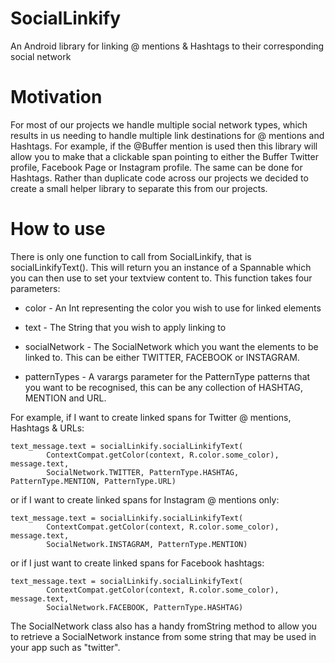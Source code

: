 # SocialLinkify
An Android library for linking @ mentions &amp; Hashtags to their corresponding social network

# Motivation

For most of our projects we handle multiple social network types, which results in us needing to
handle multiple link destinations for @ mentions and Hashtags. For example, if the @Buffer mention
is used then this library will allow you to make that a clickable span pointing to either the Buffer Twitter profile,
Facebook Page or Instagram profile. The same can be done for Hashtags. Rather than duplicate code across
our projects we decided to create a small helper library to separate this from our projects.

# How to use

There is only one function to call from SocialLinkify, that is socialLinkifyText(). This will return
you an instance of a Spannable which you can then use to set your textview content to. This function
takes four parameters:

- color - An Int representing the color you wish to use for linked elements

- text - The String that you wish to apply linking to

- socialNetwork - The SocialNetwork which you want the elements to be linked to. This can be either
TWITTER, FACEBOOK or INSTAGRAM.

- patternTypes - A varargs parameter for the PatternType patterns that you want to be recognised, this can be
any collection of HASHTAG, MENTION and URL.

For example, if I want to create linked spans for Twitter @ mentions, Hashtags & URLs:

    text_message.text = socialLinkify.socialLinkifyText(
            ContextCompat.getColor(context, R.color.some_color), message.text,
            SocialNetwork.TWITTER, PatternType.HASHTAG, PatternType.MENTION, PatternType.URL)

or if I want to create linked spans for Instagram @ mentions only:

    text_message.text = socialLinkify.socialLinkifyText(
            ContextCompat.getColor(context, R.color.some_color), message.text,
            SocialNetwork.INSTAGRAM, PatternType.MENTION)

or if I just want to create linked spans for Facebook hashtags:

    text_message.text = socialLinkify.socialLinkifyText(
            ContextCompat.getColor(context, R.color.some_color), message.text,
            SocialNetwork.FACEBOOK, PatternType.HASHTAG)

The SocialNetwork class also has a handy fromString method to allow you to retrieve a SocialNetwork
instance from some string that may be used in your app such as "twitter".